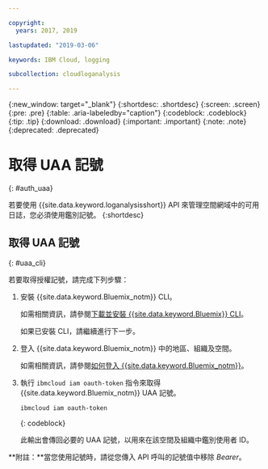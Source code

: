 ```yaml
---

copyright:
  years: 2017, 2019

lastupdated: "2019-03-06"

keywords: IBM Cloud, logging

subcollection: cloudloganalysis

---
```


{:new_window: target="_blank"}
{:shortdesc: .shortdesc}
{:screen: .screen}
{:pre: .pre}
{:table: .aria-labeledby="caption"}
{:codeblock: .codeblock}
{:tip: .tip}
{:download: .download}
{:important: .important}
{:note: .note}
{:deprecated: .deprecated}


# 取得 UAA 記號
{: #auth_uaa}

若要使用 {{site.data.keyword.loganalysisshort}} API 來管理空間網域中的可用日誌，您必須使用鑑別記號。
{:shortdesc}

		
## 取得 UAA 記號
{: #uaa_cli}


若要取得授權記號，請完成下列步驟：

1. 安裝 {{site.data.keyword.Bluemix_notm}} CLI。

   如需相關資訊，請參閱[下載並安裝 {{site.data.keyword.Bluemix}} CLI](/docs/cli?topic=cloud-cli-ibmcloud-cli#overview)。
   
   如果已安裝 CLI，請繼續進行下一步。
    
2. 登入 {{site.data.keyword.Bluemix_notm}} 中的地區、組織及空間。 

    如需相關資訊，請參閱[如何登入 {{site.data.keyword.Bluemix_notm}}](/docs/services/CloudLogAnalysis/qa?topic=cloudloganalysis-cli_qa#login)。
	
3. 執行 `ibmcloud iam oauth-token` 指令來取得 {{site.data.keyword.Bluemix_notm}} UAA 記號。

    ```
	ibmcloud iam oauth-token
	```
	{: codeblock}
	
	此輸出會傳回必要的 UAA 記號，以用來在該空間及組織中鑑別使用者 ID。
	

**附註：**當您使用記號時，請從您傳入 API 呼叫的記號值中移除 *Bearer*。

